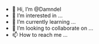 - 👋 Hi, I’m @Damndel
- 👀 I’m interested in ...
- 🌱 I’m currently learning ...
- 💞️ I’m looking to collaborate on ...
- 📫 How to reach me ...

<!---
Damndel/Damndel is a ✨ special ✨ repository because its `README.md` (this file) appears on your GitHub profile.
You can click the Preview link to take a look at your changes.
--->
